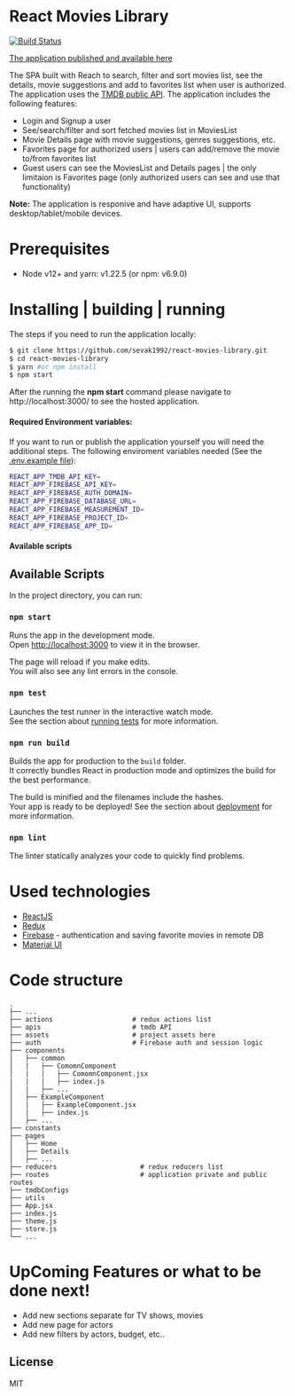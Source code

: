 # React Movies Library

[![Build Status](https://travis-ci.org/joemccann/dillinger.svg?branch=master)](https://travis-ci.org/joemccann/dillinger)

[The application published and available here](https://sevak1992.github.io/react-movies-library/)

The SPA built with Reach to search, filter and sort movies list, see the details, movie suggestions and add to favorites list when user is authorized. The application uses the [TMDB public API](https://developers.themoviedb.org/3/getting-started/introduction). The application includes the following features:

- Login and Signup a user
- See/search/filter and sort fetched movies list in MoviesList
- Movie Details page with movie suggestions, genres suggestions, etc.
- Favorites page for authorized users | users can add/remove the movie to/from favorites list
- Guest users can see the MoviesList and Details pages | the only limitaion is Favorites page (only authorized users can see and use that functionality)

**Note:** The application is responive and have adaptive UI, supports desktop/tablet/mobile devices.

# Prerequisites

- Node v12+ and yarn: v1.22.5 (or npm: v6.9.0)

# Installing | building | running

The steps if you need to run the application locally:

```sh
$ git clone https://github.com/sevak1992/react-movies-library.git
$ cd react-movies-library
$ yarn #or npm install
$ npm start
```

After the running the **npm start** command please navigate to http://localhost:3000/ to see the hosted application.

#### Required Environment variables:

If you want to run or publish the application yourself you will need the additional steps. The following enviroment variables needed (See the [.env.example file](https://github.com/sevak1992/react-movies-library/blob/master/.env.example)):

```sh
REACT_APP_TMDB_API_KEY=
REACT_APP_FIREBASE_API_KEY=
REACT_APP_FIREBASE_AUTH_DOMAIN=
REACT_APP_FIREBASE_DATABASE_URL=
REACT_APP_FIREBASE_MEASUREMENT_ID=
REACT_APP_FIREBASE_PROJECT_ID=
REACT_APP_FIREBASE_APP_ID=
```

#### Available scripts

## Available Scripts

In the project directory, you can run:

### `npm start`

Runs the app in the development mode.<br />
Open [http://localhost:3000](http://localhost:3000) to view it in the browser.

The page will reload if you make edits.<br />
You will also see any lint errors in the console.

### `npm test`

Launches the test runner in the interactive watch mode.<br />
See the section about [running tests](https://facebook.github.io/create-react-app/docs/running-tests) for more information.

### `npm run build`

Builds the app for production to the `build` folder.<br />
It correctly bundles React in production mode and optimizes the build for the best performance.

The build is minified and the filenames include the hashes.<br />
Your app is ready to be deployed!
See the section about [deployment](https://facebook.github.io/create-react-app/docs/deployment) for more information.

### `npm lint`

The linter statically analyzes your code to quickly find problems.

# Used technologies

- [ReactJS](https://reactjs.org/)
- [Redux](https://redux.js.org/)
- [Firebase](https://firebase.google.com/) - authentication and saving favorite movies in remote DB
- [Material UI](https://v3.material-ui.com/)

# Code structure

    .
    ├── ...
    ├── actions                    # redux actions list
    ├── apis                       # tmdb API
    ├── assets                     # project assets here
    ├── auth                       # Firebase auth and session logic
    ├── components
    │   ├── common
    │   |   ├── ComomnComponent
    │   |   |   ├── ComomnComponent.jsx
    |   |   |   ├── index.js
    │   |   ├── ...
    │   ├── ExampleComponent
    │   |   ├── ExampleComponent.jsx
    │   |   ├── index.js
    │   ├── ...
    ├── constants
    ├── pages
    │   ├── Home
    │   ├── Details
    │   ├── ...
    ├── reducers                     # redux reducers list
    ├── routes                       # application private and public routes
    ├── tmdbConfigs
    ├── utils
    ├── App.jsx
    ├── index.js
    ├── theme.js
    ├── store.js
    └── ...

# UpComing Features or what to be done next!

- Add new sections separate for TV shows, movies
- Add new page for actors
- Add new filters by actors, budget, etc..

## License

MIT

